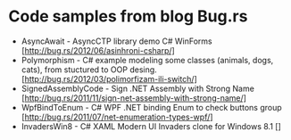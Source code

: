 Code samples from blog Bug.rs
=======

- AsyncAwait - AsyncCTP library demo C# WinForms [http://bug.rs/2012/06/asinhroni-csharp/]
- Polymorphism - C# example modeling some classes (animals, dogs, cats), from stuctured to OOP desing. [http://bug.rs/2012/03/polimorfizam-ili-switch/]
- SignedAssemblyCode - Sign .NET Assembly with Strong Name [http://bug.rs/2011/11/sign-net-assembly-with-strong-name/]
- WpfBindToEnum - C# WPF .NET binding Enum to check buttons group [http://bug.rs/2011/07/net-enumeration-types-wpf/]
- InvadersWin8 - C# XAML Modern UI Invaders clone for Windows 8.1 []